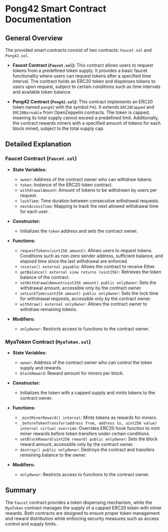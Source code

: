 # Pong42 Smart Contract Documentation

## General Overview

The provided smart contracts consist of two contracts: `Faucet.sol` and `Pong42.sol`.

- **Faucet Contract (`Faucet.sol`):** This contract allows users to request tokens from a predefined token supply. It provides a basic faucet functionality where users can request tokens after a specified time interval. The contract holds an ERC20 token and dispenses tokens to users upon request, subject to certain conditions such as time intervals and available token balance.

- **Pong42 Contract (`Pong42.sol`):** This contract implements an ERC20 token named `pong42` with the symbol `P42`. It extends `ERC20Capped` and `ERC20Burnable` from OpenZeppelin contracts. The token is capped, meaning its total supply cannot exceed a predefined limit. Additionally, the contract rewards miners with a specified amount of tokens for each block mined, subject to the total supply cap.

## Detailed Explanation

### Faucet Contract (`Faucet.sol`)

- **State Variables:**
  - `owner`: Address of the contract owner who can withdraw tokens.
  - `token`: Instance of the ERC20 token contract.
  - `withdrawalAmount`: Amount of tokens to be withdrawn by users per request.
  - `lockTime`: Time duration between consecutive withdrawal requests.
  - `nextAccessTime`: Mapping to track the next allowed withdrawal time for each user.

- **Constructor:**
  - Initializes the `token` address and sets the contract owner.

- **Functions:**
  - `requestTokens(uint256 amount)`: Allows users to request tokens. Conditions such as non-zero sender address, sufficient balance, and elapsed time since the last withdrawal are enforced.
  - `receive() external payable`: Allows the contract to receive Ether.
  - `getBalance() external view returns (uint256)`: Retrieves the token balance of the contract.
  - `setWithdrawalAmount(uint256 amount) public onlyOwner`: Sets the withdrawal amount, accessible only by the contract owner.
  - `setLockTime(uint256 amount) public onlyOwner`: Sets the lock time for withdrawal requests, accessible only by the contract owner.
  - `withdraw() external onlyOwner`: Allows the contract owner to withdraw remaining tokens.

- **Modifiers:**
  - `onlyOwner`: Restricts access to functions to the contract owner.

### MyaToken Contract (`MyaToken.sol`)

- **State Variables:**
  - `owner`: Address of the contract owner who can control the token supply and rewards.
  - `blockReward`: Reward amount for miners per block.

- **Constructor:**
  - Initializes the token with a capped supply and mints tokens to the contract owner.

- **Functions:**
  - `_mintMinerReward() internal`: Mints tokens as rewards for miners.
  - `_beforeTokenTransfer(address from, address to, uint256 value) internal virtual override`: Overrides ERC20 hook function to mint miner rewards before token transfers under certain conditions.
  - `setBlockReward(uint256 reward) public onlyOwner`: Sets the block reward amount, accessible only by the contract owner.
  - `destroy() public onlyOwner`: Destroys the contract and transfers remaining balance to the owner.

- **Modifiers:**
  - `onlyOwner`: Restricts access to functions to the contract owner.

## Summary

The `Faucet` contract provides a token dispensing mechanism, while the `MyaToken` contract manages the supply of a capped ERC20 token with miner rewards. Both contracts are designed to ensure proper token management and reward distribution while enforcing security measures such as access control and supply limits.
